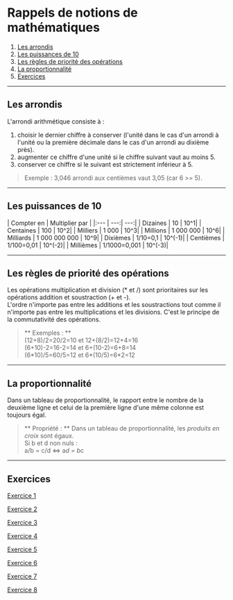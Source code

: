 # Rappels de notions de mathématiques

1. [Les arrondis](#/4/1)  
2. [Les puissances de 10](#/4/2)
3. [Les règles de priorité des opérations](#/4/3)
4. [La proportionnalité](#/4/4)
5. [Exercices](#/4/5)


----

## Les arrondis  

L'arrondi arithmétique consiste à :  
  1. choisir le dernier chiffre à conserver (l'unité dans le cas d'un arrondi à l'unité ou la première décimale dans le cas d'un arrondi au dixième près).  
  2. augmenter ce chiffre d'une unité si le chiffre suivant vaut au moins 5.  
  3. conserver ce chiffre si le suivant est strictement inférieur à 5.  

   > Exemple : 3,046 arrondi aux centièmes vaut 3,05 (car 6 >= 5).  

----

## Les puissances de 10  

| Compter en | Multiplier par |
|:---        |    ---:|   ---:|
| Dizaines   | 10     |   10^1|
| Centaines  | 100     |   10^2|
| Milliers   | 1 000     |   10^3|
| Millions   | 1 000 000     |   10^6|
| Milliards  | 1 000 000 000     |   10^9|
| Dixièmes   | 1/10=0,1     |   10^(-1)|
| Centièmes  | 1/100=0,01     |   10^(-2)|
| Millièmes  | 1/1000=0,001     |   10^(-3)|  

----

## Les règles de priorité des opérations  

Les opérations multiplication et division (* et /) sont prioritaires sur les opérations addition et soustraction (+ et -).  
L'ordre n'importe pas entre les additions et les soustractions tout comme il n'importe pas entre les multiplications et les divisions. C'est le principe de la commutativité des opérations.

> ** Exemples : **  
> (12+8)/2=20/2=10 et 12+(8/2)=12+4=16  
> (6+10)-2=16-2=14 et 6+(10-2)=6+8=14  
> (6\*10)/5=60/5=12 et 6\*(10/5)=6*2=12  

----

## La proportionnalité  

Dans un tableau de proportionnalité, le rapport entre le nombre de la deuxième ligne et celui de la première ligne d'une même colonne est toujours égal.

> ** Propriété : ** Dans un tableau de proportionnalité, les *produits en croix* sont égaux.   
> Si b et d non nuls :  
> a/b = c/d <=> a*d = b*c

----

## Exercices  

[Exercice 1](files/exercice5.ods)  

[Exercice 2](files/exercice6.ods)  

[Exercice 3](files/exercice7.ods)  

[Exercice 4](files/exercice8.ods)  

[Exercice 5](files/exercice9.ods)  

[Exercice 6](files/exercice10.ods)  

[Exercice 7](files/exercice11.ods)  

[Exercice 8](files/exercice12.ods)  
